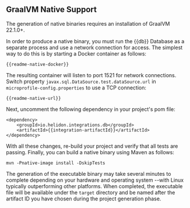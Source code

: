 ## GraalVM Native Support

The generation of native binaries requires an installation of GraalVM 22.1.0+.

In order to produce a native binary, you must run the {{db}} Database as a separate process
and use a network connection for access. The simplest way to do this is by starting a Docker
container as follows:

```
{{readme-native-docker}}
```

The resulting container will listen to port 1521 for network connections.
Switch property `javax.sql.DataSource.test.dataSource.url` in `microprofile-config.properties`
to use a TCP connection:

```
{{readme-native-url}}
```

Next, uncomment the following dependency in your project's pom file:

```
<dependency>
    <groupId>io.helidon.integrations.db</groupId>
    <artifactId>{{integration-artifactId}}</artifactId>
</dependency>
```

With all these changes, re-build your project and verify that all tests are passing.
Finally, you can build a native binary using Maven as follows:

```
mvn -Pnative-image install -DskipTests
```

The generation of the executable binary may take several minutes to complete
depending on your hardware and operating system --with Linux typically outperforming other
platforms. When completed, the executable file will be available
under the `target` directory and be named after the artifact ID you have chosen during the
project generation phase.
